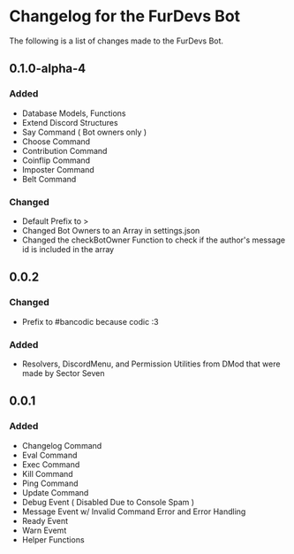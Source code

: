 # Changelog for the FurDevs Bot

The following is a list of changes made to the FurDevs Bot.

## 0.1.0-alpha-4

### Added

- Database Models, Functions
- Extend Discord Structures
- Say Command ( Bot owners only )
- Choose Command
- Contribution Command 
- Coinflip Command
- Imposter Command
- Belt Command

### Changed

- Default Prefix to >
- Changed Bot Owners to an Array in settings.json
- Changed the checkBotOwner Function to check if the author's message id is included in the array

## 0.0.2

### Changed

- Prefix to #bancodic because codic :3

### Added

- Resolvers, DiscordMenu, and Permission Utilities from DMod that were made by Sector Seven

## 0.0.1

### Added
- Changelog Command
- Eval Command
- Exec Command
- Kill Command
- Ping Command
- Update Command
- Debug Event ( Disabled Due to Console Spam )
- Message Event w/ Invalid Command Error and Error Handling
- Ready Event
- Warn Evemt
- Helper Functions